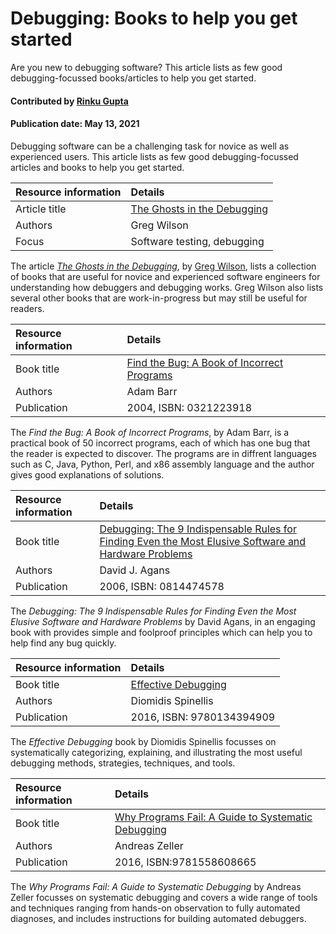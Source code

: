 # Debugging: Books to help you get started
<!--deck text start-->
Are you new to debugging software? This article lists as few good debugging-focussed books/articles to help you get started.
<!--deck text end-->

#### Contributed by [Rinku Gupta](https://github.com/rinkug)
#### Publication date:  May 13, 2021

Debugging software can be a challenging task for novice as well as experienced users. This article lists as few good debugging-focussed articles and books to help you get started.


Resource information | Details 
:--- | :--- 
Article title | [The Ghosts in the Debugging](https://third-bit.com/2021/03/27/ghosts-in-debugging/)
Authors | Greg Wilson	
Focus | Software testing, debugging

The article *[The Ghosts in the Debugging](https://third-bit.com/2021/03/27/ghosts-in-debugging/)*, by [Greg Wilson](https://third-bit.com/), lists a collection of books that are useful for novice and experienced software engineers for understanding how debuggers and debugging works. Greg Wilson also lists several other books that are work-in-progress but may still be useful for readers. 


Resource information | Details 
:--- | :--- 
Book title | [Find the Bug: A Book of Incorrect Programs](https://www.oreilly.com/library/view/find-the-bug/0321223918/)
Authors | Adam Barr
Publication | 2004, ISBN: 0321223918

The *Find the Bug: A Book of Incorrect Programs*, by Adam Barr, is a practical book of 50 incorrect programs, each of which has one bug that the reader is expected to discover. The programs are in diffrent languages such as C, Java, Python, Perl, and x86 assembly language and the author gives good explanations of solutions.

Resource information | Details 
:--- | :--- 
Book title | [Debugging: The 9 Indispensable Rules for Finding Even the Most Elusive Software and Hardware Problems](https://www.harpercollins.co.nz/9780814426784/debugging/)
Authors | David J. Agans
Publication | 2006, ISBN: 0814474578

The *Debugging: The 9 Indispensable Rules for Finding Even the Most Elusive Software and Hardware Problems* by David Agans, in an engaging book with provides simple and foolproof principles which can help you to help find any bug quickly. 

Resource information | Details 
:--- | :--- 
Book title | [Effective Debugging](https://www.oreilly.com/library/view/effective-debugging-66/9780134394909/)
Authors | Diomidis Spinellis
Publication | 2016, ISBN: 9780134394909

The *Effective Debugging* book by Diomidis Spinellis focusses on systematically categorizing, explaining, and illustrating the most useful debugging methods, strategies, techniques, and tools.

Resource information | Details 
:--- | :--- 
Book title | [Why Programs Fail: A Guide to Systematic Debugging](https://linkinghub.elsevier.com/retrieve/pii/B9781558608665X50000)
Authors | Andreas Zeller
Publication | 2016, ISBN:9781558608665

The *Why Programs Fail: A Guide to Systematic Debugging* by Andreas Zeller focusses on systematic debugging and covers a wide range of tools and techniques ranging from hands-on observation to fully automated diagnoses, and includes instructions for building automated debuggers.

<!---
Publish: yes
Topics: testing, debugging
Pinned: no
RSS update: 2021-05-15
--->
